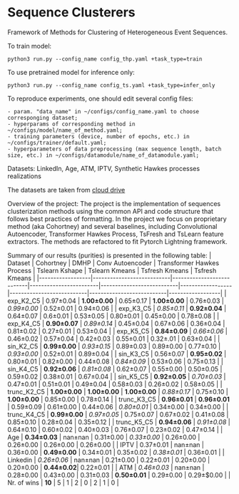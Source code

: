 # Sequence Clusterers

Framework of Methods for Clustering of Heterogeneous Event Sequences.

To train model:
```shell script
python3 run.py --config_name config_thp.yaml +task_type=train
```

To use pretrained model for inference only:
```shell script
python3 run.py --config_name config_ts.yaml +task_type=infer_only
```

To reproduce experiments, one should edit several config files:
```
- param. "data_name" in ~/configs/config_name.yaml to choose corresponging dataset; 
- hyperparams of corresponding method in ~/configs/model/name_of_method.yaml;
- training parameters (device, number of epochs, etc.) in ~/configs/trainer/default.yaml;
- hyperparameters of data preprocessing (max sequence length, batch size, etc.) in ~/configs/datamodule/name_of_datamodule.yaml;
```


Datasets:
LinkedIn, Age, ATM, IPTV, Synthetic Hawkes processes realizations

The datasets are taken from [cloud drive](https://drive.google.com/drive/folders/1xSjHx7SQDEefgCuAeP21NLOabIpL13XH)


Overview of the project:
The project is the implementation of sequences clusterization methods using the common API and code structure that follows best practices of formatting. In the project we focus on proprietary method (aka Cohortney) and several baselines, including Convolutional Autoencoder, Transformer Hawkes Process, TsFresh and TsLearn feature extractors. The methods are refactored to fit Pytorch Lightning framework. 

Summary of our results (purities) is presented in the following table:
| Dataset | Cohortney       | DMHP             | Conv Autoencoder          | Transformer Hawkes Process      | Tslearn Kshape | Tslearn Kmeans          | Tsfresh Kmeans         | Tsfresh Kmeans     |
|------------------|---------------------------|---------------------------|------------------------|---------------------------|------------------|---------------------------|---------------------------|------------------|
| exp\_K2\_C5      | 0.97±0.04             | **1.00±0.00**    | 0.65±0.17          | **1.00±0.00**   | 0.76±0.03    | *0.99±0.00* | 0.52±0.01             | 0.94±0.06    |
| exp\_K3\_C5      | *0.85±0.11* | **0.92±0.04**    | 0.64±0.07          | 0.6±0.01             | 0.53±0.05    | 0.80±0.01             | 0.45±0.00             | 0.78±0.08    |
| exp\_K4\_C5      | **0.90±0.07**    | *0.89±0.14* | 0.45±0.04          | 0.67±0.06             | 0.36±0.04    | 0.81±0.02             | 0.27±0.01             | 0.53±0.04    |
| exp\_K5\_C5      | **0.84±0.09**   | *0.66±0.06* | 0.46±0.02          | 0.57±0.04             | 0.42±0.03    | 0.55±0.01             | 0.32±.01             | 0.63±0.04    |
| sin\_K2\_C5      | **0.99±0.00**    | *0.93±0.15* | 0.89±0.03          | 0.89±0.00             | 0.77±0.10    | *0.93±0.00* | 0.52±0.01             | 0.89±0.04    |
| sin\_K3\_C5      | 0.56±0.07             | **0.95±0.02**    | 0.80±0.01          | 0.82±0.00             | 0.44±0.08    | *0.84±0.09* | 0.53±0.06             | 0.75±0.13    |
| sin\_K4\_C5      | **0.92±0.06**    | *0.81±0.08* | 0.62±0.07          | 0.55±0.00             | 0.50±0.05    | 0.59±0.02             | 0.38±0.01             | 0.67±0.04    |
| sin\_K5\_C5      | **0.92±0.05**    | *0.70±0.03* | 0.47±0.01          | 0.51±0.01             | 0.49±0.04    | 0.58±0.03             | 0.26±0.02             | 0.58±0.05    |
| trunc\_K2\_C5    | **1.00±0.00**    | **1.00±0.00**    | **1.00±0.00** | *0.88±0.17* | 0.75±0.10    | **1.00±0.00**    | 0.85±0.00             | 0.78±0.14    |
| trunc\_K3\_C5    | **0.96±0.01**    | **0.96±0.01**    | 0.59±0.09          | 0.61±0.00             | 0.44±0.06    | *0.80±0.01* | 0.34±0.00             | 0.34±0.00    |
| trunc\_K4\_C5    | **0.99±0.00**    | *0.97±0.05* | 0.75±0.07          | 0.67±0.02             | 0.41±0.08    | 0.85±0.10             | 0.28±0.04             | 0.35±0.12    |
| trunc\_K5\_C5    | **0.94±0.06**    | *0.91±0.08* | 0.64±0.10          | 0.60±0.02             | 0.40±0.03    | 0.76±0.07             | 0.23±0.02             | 0.47±0.14    |
| Age              | **0.34±0.03**    | nan±nan               | 0.31±0.00          | *0.33±0.00* | 0.26±0.00    | 0.26±0.00             | 0.26±0.00             | 0.26±0.00    |
| IPTV             | 0.37±0.01             | nan±nan               | 0.36±0.00          | **0.49±0.00**   | 0.34±0.01    | 0.35±0.02             | *0.38±0.01* | 0.36±0.01    |
| Linkedin         | *0.26±0.06* | nan±nan               | 0.21±0.00          | 0.22±0.01             | 0.20±0.00    | 0.20±0.00             | **0.44±0.02**| 0.22±0.01    |
| ATM              | *0.46±0.03* | nan±nan               | 0.28±0.00          | 0.43±0.00             | 0.31±0.03    | **0.50±0.01**    | 0.29±0.00             | 0.29±$0.00    |
| Nr. of wins      | **10**              | 5                         | 1                      | 2                         | 0                | 2                         | 1                         | 0                |
